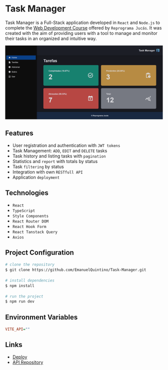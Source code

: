 # Task Manager

Task Manager is a Full-Stack application developed in `React` and `Node.js` to complete the [Web Development Course](https://emanuelquintino.github.io/Page-WDC/) offered by `Reprograma Jucás`. It was created with the aim of providing users with a tool to manage and monitor their tasks in an organized and intuitive way.

![home-layout](./src/assets/home-layout.png)

## Features

- User registration and authentication with `JWT tokens`
- Task Management: `ADD`, `EDIT` and `DELETE` tasks
- Task history and listing tasks with `pagination`
- Statistics and `report` with totals by status
- Task `filtering` by status
- Integration with own `RESTfull API`
- Application `deployment`

## Technologies

- `React`
- `TypeScript`
- `Style Components`
- `React Router DOM`
- `React Hook Form`
- `React Tanstack Query`
- `Axios`

## Project Configuration

```bash
# clone the repository
$ git clone https://github.com/EmanuelQuintino/Task-Manager.git

# install dependencies
$ npm install

# run the project
$ npm run dev
```

## Environment Variables

```ini
VITE_API=""
```

## Links

- [Deploy](https://task-manager-seven-indol.vercel.app/)
- [API Repository](https://github.com/EmanuelQuintino/Task-Manager-API)
